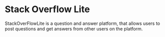 # Stack Overflow Lite 
StackOverFlowLite is a question and answer platform, that allows users to post questions and get answers from other users on the platform.
